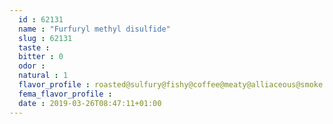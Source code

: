 ```yaml
---
  id : 62131
  name : "Furfuryl methyl disulfide"
  slug : 62131
  taste : 
  bitter : 0
  odor : 
  natural : 1
  flavor_profile : roasted@sulfury@fishy@coffee@meaty@alliaceous@smoke
  fema_flavor_profile : 
  date : 2019-03-26T08:47:11+01:00
---
```



